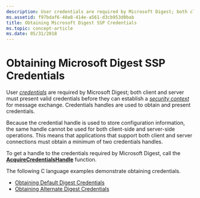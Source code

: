 ```yaml
---
description: User credentials are required by Microsoft Digest; both client and server must present valid credentials before they can establish a security context for message exchange. Credentials handles are used to obtain and present credentials.
ms.assetid: f97bdaf6-40a8-414e-a561-d3cb953d0bab
title: Obtaining Microsoft Digest SSP Credentials
ms.topic: concept-article
ms.date: 05/31/2018
---
```


# Obtaining Microsoft Digest SSP Credentials

User [*credentials*](../secgloss/c-gly.md) are required by Microsoft Digest; both client and server must present valid credentials before they can establish a [*security context*](../secgloss/s-gly.md) for message exchange. Credentials handles are used to obtain and present credentials.

Because the credential handle is used to store configuration information, the same handle cannot be used for both client-side and server-side operations. This means that applications that support both client and server connections must obtain a minimum of two credentials handles.

To get a handle to the credentials required by Microsoft Digest, call the [**AcquireCredentialsHandle**](/windows/win32/api/sspi/nf-sspi-acquirecredentialshandlea) function.

The following C language examples demonstrate obtaining credentials.

-   [Obtaining Default Digest Credentials](obtaining-default-digest-credentials.md)
-   [Obtaining Alternate Digest Credentials](obtaining-alternate-digest-credentials.md)

 

 
